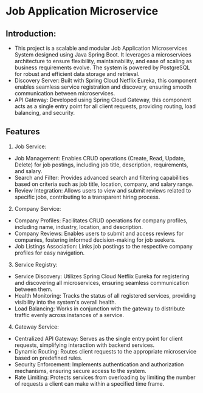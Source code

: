 # Job Application Microservice
## Introduction:
- This project is a scalable and modular Job Application Microservices System designed using Java Spring Boot. It leverages a microservices architecture to ensure flexibility, maintainability, and ease of scaling as business requirements evolve. The system is powered by PostgreSQL for robust and efficient data storage and retrieval.
- Discovery Server: Built with Spring Cloud Netflix Eureka, this component enables seamless service registration and discovery, ensuring smooth communication between microservices.
- API Gateway: Developed using Spring Cloud Gateway, this component acts as a single entry point for all client requests, providing routing, load balancing, and security.

## Features
1. Job Service:
- Job Management: Enables CRUD operations (Create, Read, Update, Delete) for job postings, including job title, description, requirements, and salary.
- Search and Filter: Provides advanced search and filtering capabilities based on criteria such as job title, location, company, and salary range.
- Review Integration: Allows users to view and submit reviews related to specific jobs, contributing to a transparent hiring process.

2. Company Service:
- Company Profiles: Facilitates CRUD operations for company profiles, including name, industry, location, and description.
- Company Reviews: Enables users to submit and access reviews for companies, fostering informed decision-making for job seekers.
- Job Listings Association: Links job postings to the respective company profiles for easy navigation.

3. Service Registry:
- Service Discovery: Utilizes Spring Cloud Netflix Eureka for registering and discovering all microservices, ensuring seamless communication between them.
- Health Monitoring: Tracks the status of all registered services, providing visibility into the system's overall health.
- Load Balancing: Works in conjunction with the gateway to distribute traffic evenly across instances of a service.

4. Gateway Service:
- Centralized API Gateway: Serves as the single entry point for client requests, simplifying interaction with backend services.
- Dynamic Routing: Routes client requests to the appropriate microservice based on predefined rules.
- Security Enforcement: Implements authentication and authorization mechanisms, ensuring secure access to the system.
- Rate Limiting: Protects services from overloading by limiting the number of requests a client can make within a specified time frame.

